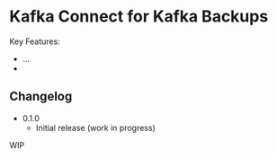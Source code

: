 # Kafka Connect for Kafka Backups

Key Features:

 * ...
 * 


## Changelog

 * 0.1.0
 	 * Initial release (work in progress)

WIP
